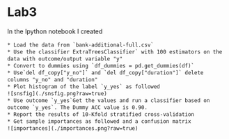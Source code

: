 # Lab3


In the Ipython notebook I created

    * Load the data from `bank-additional-full.csv`
    * Use the classifier ExtraTreesClassifier` with 100 estimators on the data with outcome/output variable "y"
    * Convert to dummies using `df_dummies = pd.get_dummies(df)`
    * Use`del df_copy["y_no"]` and `del df_copy["duration"]` delete columns "y_no" and "duration"
    * Plot histogram of the label `y_yes` as followed
	![snsfig](./snsfig.png?raw=true)
    * Use outcome `y_yes`Get the values and run a classifier based on outcome `y_yes`. The Dummy ACC value is 0.90.	
    * Report the results of 10-Kfold stratified cross-validation
    * Get sample importances as followed and a confusion matrix
	![importances](./importances.png?raw=true)

